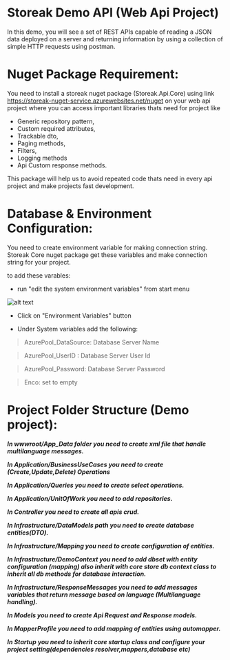 # **Storeak Demo API (Web Api Project)**

In this demo, you will see a set of REST APIs capable of reading a JSON data deployed
on a server and returning information by using a collection of simple HTTP requests using postman.

# **Nuget Package Requirement:**

You need to install a storeak nuget package (Storeak.Api.Core) using link https://storeak-nuget-service.azurewebsites.net/nuget on your web api project where you can access important libraries thats need for project like 
* Generic repository pattern,
* Custom required attributes,
* Trackable dto,
* Paging methods,
* Filters,
* Logging methods
* Api Custom response methods.

This package will help us to avoid repeated code thats need in every api project and make projects fast development.

# **Database & Environment Configuration:**

You need to create environment variable for making connection string. Storeak Core nuget package get these variables and make connection string for your project.

to add these varables:
* run "edit the system environment variables" from start menu

![alt text](https://www.storeakmedia.com/theme/GitStoreakDemoApi/env.png)

* Click on "Environment Variables" button

* Under System variables add the following:

> AzurePool_DataSource: Database Server Name
 
> AzurePool_UserID :  Database Server User Id
 
> AzurePool_Password:  Database Server Password
 
> Enco: set to empty

# **Project Folder Structure (Demo project):**
> 


***In wwwroot/App_Data folder you need to create xml file that handle multilanguage messages.***

> 

***In Application/BusinessUseCases you need to create (Create,Update,Delete) Operations***

> 

***In Application/Queries you need to create select operations.***


> 

***In Application/UnitOfWork you need to add repositories.***
> 
> 
***In Controller you need to create all apis crud.***



***In Infrastructure/DataModels path you need to create database entities(DTO).***
> 

***In Infrastructure/Mapping you need to create configuration of entities.***


***In Infrastructure/DemoContext you need to add dbset with entity configuration (mapping) also inherit with core store db context class to inherit all db methods for database interaction.***


***In Infrastructure/ResponseMessages you need to add messages variables that return message based on language (Multilanguage handling).***


***In Models you need to create Api Request and Response models.***

***In MapperProfile you need to add mapping of entities using automapper.***


***In Startup you need to inherit core startup class and configure your project setting(dependencies resolver,mappers,database etc)***


